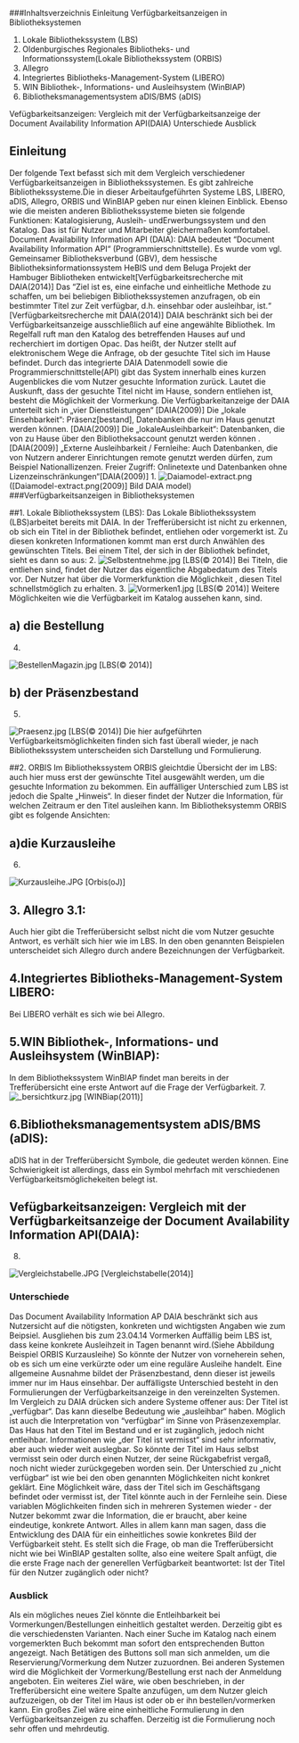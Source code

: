 ###Inhaltsverzeichnis
Einleitung
Verfügbarkeitsanzeigen in Bibliotheksystemen

1. Lokale Bibliothekssystem (LBS)
2. Oldenburgisches Regionales Bibliotheks- und Informationssystem(Lokale  	 Bibliothekssystem (ORBIS)
3. Allegro
4. Integriertes Bibliotheks-Management-System (LIBERO)
5. WIN Bibliothek-, Informations- und Ausleihsystem (WinBIAP)
6. Bibliotheksmanagementsystem aDIS/BMS (aDIS)

Vefügbarkeitsanzeigen: Vergleich mit der Verfügbarkeitsanzeige der Document Availability Information API(DAIA)
Unterschiede
Ausblick

## Einleitung
Der folgende Text befasst sich mit dem Vergleich verschiedener Verfügbarkeitsanzeigen in Bibliothekssystemen.
Es gibt zahlreiche Bibliothekssysteme.Die in dieser Arbeitaufgeführten Systeme  LBS, LIBERO, aDIS, Allegro, ORBIS und WinBIAP geben nur einen kleinen Einblick. Ebenso wie die meisten anderen Bibliothekssysteme bieten sie  folgende Funktionen: Katalogisierung, Ausleih- undErwerbungssystem und den Katalog. Das ist für Nutzer und Mitarbeiter gleichermaßen komfortabel. 
Document Availability Information API (DAIA):
DAIA bedeutet “Document Availability Information API“ (Programmierschnittstelle). Es wurde vom vgl. Gemeinsamer Bibliotheksverbund (GBV), dem hessische Bibliotheksinformationssystem HeBIS und dem Beluga Projekt der Hambuger Bibliotheken entwickelt[Verfügbarkeitsrecherche mit DAIA(2014)]
Das “Ziel ist es, eine einfache und einheitliche Methode zu schaffen, um bei beliebigen Bibliothekssystemen anzufragen, ob ein bestimmter Titel zur Zeit verfügbar, d.h. einsehbar oder ausleihbar, ist.“ [Verfügbarkeitsrecherche mit DAIA(2014)]
DAIA beschränkt sich bei der Verfügbarkeitsanzeige ausschließlich auf eine angewählte Bibliothek. Im Regelfall ruft man den Katalog des betreffenden Hauses auf und recherchiert im dortigen Opac. Das heißt, der Nutzer stellt auf elektronischem Wege die Anfrage, ob der gesuchte Titel sich im Hause befindet. Durch das integrierte DAIA Datenmodell sowie die Programmierschnittstelle(API) gibt das System innerhalb eines kurzen Augenblickes die vom Nutzer gesuchte Information zurück. Lautet die Auskunft, dass der gesuchte Titel nicht im Hause, sondern entliehen ist, besteht die Möglichkeit der Vormerkung. 
Die Verfügbarkeitanzeige der DAIA unterteilt sich in „vier Dienstleistungen“ [DAIA(2009)]
Die „lokale Einsehbarkeit“: Präsenz[bestand], Datenbanken die nur im Haus genutzt werden können. [DAIA(2009)]
Die „lokaleAusleihbarkeit“: Datenbanken, die von zu Hause über den Bibliotheksaccount genutzt werden können .[DAIA(2009)]
„Externe Ausleihbarkeit / Fernleihe: Auch Datenbanken, die von Nutzern anderer Einrichtungen remote genutzt werden dürfen, zum Beispiel Nationallizenzen.
Freier Zugriff: Onlinetexte und Datenbanken ohne Lizenzeinschränkungen“[DAIA(2009)]
1.
![Daiamodel-extract.png](images/Daiamodel-extract.png)
([Daiamodel-extract.png(2009)] Bild DAIA model)
###Verfügbarkeitsanzeigen in Bibliotheksystemen

##1. Lokale Bibliothekssystem (LBS):
Das Lokale Bibliothekssystem (LBS)arbeitet bereits mit DAIA.
In der Trefferübersicht ist nicht zu erkennen, ob sich ein Titel in der Bibliothek befindet, entliehen oder vorgemerkt ist. Zu diesen konkreten Informationen kommt man erst durch Anwählen des gewünschten Titels.
Bei einem Titel, der sich in der Bibliothek befindet, sieht es dann so aus:
2. 
![Selbstentnehme.jpg](images/Selbstentnehme.jpg)
[LBS(© 2014)]
Bei Titeln, die entliehen sind, findet der Nutzer das eigentliche Abgabedatum des Titels vor. Der Nutzer hat über die Vormerkfunktion die Möglichkeit , diesen Titel schnellstmöglich zu erhalten. 
3.
![Vormerken1.jpg](images/Vormerken1.jpg)
[LBS(© 2014)]
Weitere Möglichkeiten wie die Verfügbarkeit im Katalog aussehen kann, sind.

## a) die Bestellung
4.
![BestellenMagazin.jpg](images/BestellenMagazin.jpg)
[LBS(© 2014)]

## b) der Präsenzbestand
5.
![Praesenz.jpg](images/Praesenz.jpg)
[LBS(© 2014)]
Die hier aufgeführten Verfügbarkeitsmöglichkeiten finden sich fast überall wieder, je nach Bibliothekssystem unterscheiden sich Darstellung und Formulierung.  

##2. ORBIS
Im Bibliothekssystem ORBIS gleichtdie Übersicht der im LBS: auch hier muss erst der gewünschte Titel ausgewählt werden, um die gesuchte Information zu bekommen.
Ein auffälliger Unterschied zum LBS ist jedoch die Spalte „Hinweis“. In dieser findet der Nutzer die Information, für welchen Zeitraum er den Titel ausleihen kann. Im Bibliotheksystemm ORBIS gibt es folgende Ansichten:

## a)die Kurzausleihe 
6.
![Kurzausleihe.JPG](images/Kurzausleihe.jpg)
[Orbis(oJ)]

## 3. Allegro 3.1:
Auch hier gibt die Trefferübersicht selbst nicht die vom Nutzer gesuchte Antwort, es verhält sich hier wie im LBS. In den oben genannten Beispielen unterscheidet sich Allegro durch andere Bezeichnungen der Verfügbarkeit.
## 4.Integriertes Bibliotheks-Management-System LIBERO: 
Bei LIBERO verhält es sich wie bei Allegro.
 
## 5.WIN Bibliothek-, Informations- und Ausleihsystem  (WinBIAP):
In dem Bibliothekssystem WinBIAP findet man bereits in der Trefferübersicht eine erste Antwort auf die Frage der Verfügbarkeit.
7.
![_bersichtkurz.jpg](images/_bersichtkurz.jpg)
[WINBiap(2011)]

## 6.Bibliotheksmanagementsystem aDIS/BMS (aDIS): 
aDIS hat in der Trefferübersicht Symbole, die gedeutet werden können. Eine Schwierigkeit ist allerdings, dass ein Symbol mehrfach mit verschiedenen Verfügbarkeitsmöglichekeiten belegt ist.

## Vefügbarkeitsanzeigen: Vergleich mit der Verfügbarkeitsanzeige der Document Availability Information API(DAIA): 
8.
![Vergleichstabelle.JPG](images/Vergleichstabelle.JPG)
[Vergleichstabelle(2014)]

### Unterschiede
Das Document Availability Information AP DAIA beschränkt sich aus Nutzersicht auf die nötigsten, konkreten und wichtigsten Angaben wie zum Beipsiel. Ausgliehen bis zum 23.04.14 Vormerken
Auffällig beim LBS ist, dass keine konkrete Ausleihzeit in Tagen benannt wird.(Siehe Abbildung Beispiel ORBIS Kurzausleihe) So könnte der Nutzer von vorneherein sehen, ob es sich um eine verkürzte oder um eine reguläre Ausleihe handelt. Eine allgemeine Ausnahme bildet der Präsenzbestand, denn dieser ist jeweils immer nur im Haus einsehbar. 
Der auffälligste Unterschied besteht in den Formulierungen der Verfügbarkeitsanzeige in den vereinzelten Systemen.
Im Vergleich zu DAIA drücken sich andere Systeme offener aus: Der Titel ist „verfügbar“. Das kann dieselbe Bedeutung wie „ausleihbar“ haben. Möglich ist auch die Interpretation von “verfügbar“ im Sinne von Präsenzexemplar. Das Haus hat den Titel im Bestand und er ist zugänglich, jedoch nicht entleihbar. Informationen wie „der Titel ist vermisst“ sind sehr informativ, aber auch wieder weit auslegbar. So könnte der Titel im Haus selbst vermisst sein oder durch einen Nutzer, der seine Rückgabefrist vergaß, noch nicht wieder zurückgegeben worden sein. 
Der Unterschied zu „nicht verfügbar“ ist wie bei den oben genannten Möglichkeiten nicht konkret geklärt. Eine Möglichkeit wäre, dass der Titel sich im Geschäftsgang befindet oder vermisst ist, der Titel könnte auch in der Fernleihe sein. Diese variablen Möglichkeiten finden sich in mehreren Systemen wieder - der Nutzer bekommt zwar die Information, die er braucht, aber keine eindeutige, konkrete Antwort.
Alles in allem kann man sagen, dass die Entwicklung des DAIA für ein einheitliches sowie konkretes Bild der Verfügbarkeit steht. Es stellt sich die Frage, ob man die Trefferübersicht nicht wie bei WinBIAP gestalten sollte, also eine weitere Spalt anfügt, die die erste Frage nach der generellen Verfügbarkeit beantwortet: Ist der Titel für den Nutzer zugänglich oder nicht?

### Ausblick
Als ein mögliches neues Ziel könnte die Entleihbarkeit bei Vormerkungen/Bestellungen einheitlich gestaltet werden. Derzeitig gibt es die verschiedensten Varianten. Nach einer Suche im Katalog nach einem vorgemerkten Buch bekommt man sofort den entsprechenden Button angezeigt. Nach Betätigen des Buttons soll man sich anmelden, um die Reservierung/Vormerkung dem Nutzer zuzuordnen.
Bei anderen Systemen wird die Möglichkeit der Vormerkung/Bestellung erst nach der Anmeldung angeboten.
Ein weiteres Ziel wäre, wie oben beschrieben, in der Trefferübersicht eine weitere Spalte anzufügen, um dem Nutzer gleich aufzuzeigen, ob der Titel im Haus ist oder ob er ihn bestellen/vormerken kann.
Ein großes Ziel wäre eine einheitliche Formulierung in den Verfügbarkeitsanzeigen zu schaffen. Derzeitig ist die Formulierung noch sehr offen und mehrdeutig.






